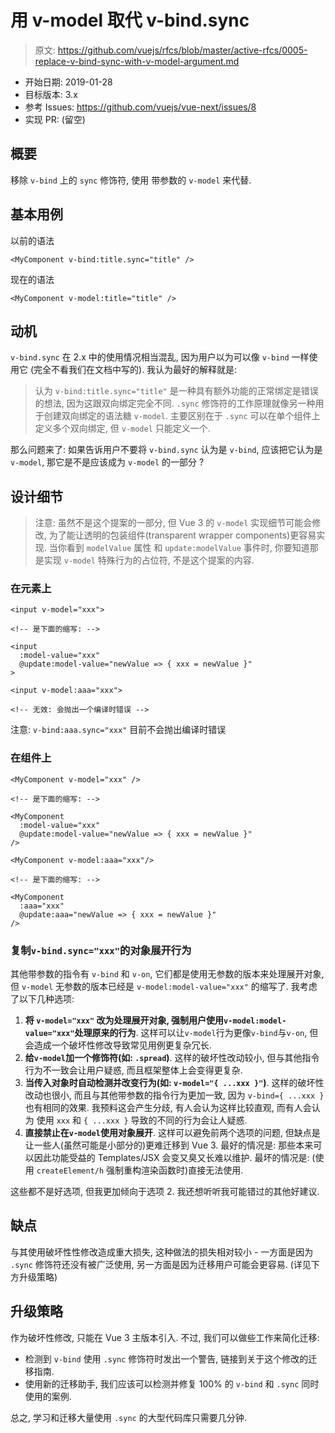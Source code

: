 # 用 v-model 取代 v-bind.sync

> 原文: <https://github.com/vuejs/rfcs/blob/master/active-rfcs/0005-replace-v-bind-sync-with-v-model-argument.md>

- 开始日期: 2019-01-28
- 目标版本: 3.x
- 参考 Issues: https://github.com/vuejs/vue-next/issues/8
- 实现 PR: (留空)

## 概要

移除 `v-bind` 上的 `sync` 修饰符, 使用 带参数的 `v-model` 来代替. 

## 基本用例

以前的语法

``` vue
<MyComponent v-bind:title.sync="title" />
```

现在的语法

``` vue
<MyComponent v-model:title="title" />
```

## 动机

`v-bind.sync` 在 2.x 中的使用情况相当混乱, 因为用户以为可以像 `v-bind` 一样使用它 (完全不看我们在文档中写的). 我认为最好的解释就是: 

> 认为 `v-bind:title.sync="title"` 是一种具有额外功能的正常绑定是错误的想法, 因为这跟双向绑定完全不同. `.sync` 修饰符的工作原理就像另一种用于创建双向绑定的语法糖 `v-model`. 
> 主要区别在于 `.sync` 可以在单个组件上定义多个双向绑定, 但 `v-model` 只能定义一个. 

那么问题来了: 如果告诉用户不要将 `v-bind.sync` 认为是 `v-bind`, 应该把它认为是 `v-model`, 那它是不是应该成为 `v-model` 的一部分 ?

## 设计细节

> 注意: 虽然不是这个提案的一部分, 但 Vue 3 的 `v-model` 实现细节可能会修改, 为了能让透明的包装组件(transparent wrapper components)更容易实现. 
> 当你看到 `modelValue` 属性 和 `update:modelValue` 事件时, 你要知道那是实现 `v-model` 特殊行为的占位符, 不是这个提案的内容. 

### 在元素上

``` vue
<input v-model="xxx">

<!-- 是下面的缩写: -->

<input
  :model-value="xxx"
  @update:model-value="newValue => { xxx = newValue }"
>
```

``` vue
<input v-model:aaa="xxx">

<!-- 无效: 会抛出一个编译时错误 -->
```

注意: `v-bind:aaa.sync="xxx"` 目前不会抛出编译时错误

### 在组件上

``` vue
<MyComponent v-model="xxx" />

<!-- 是下面的缩写: -->

<MyComponent
  :model-value="xxx"
  @update:model-value="newValue => { xxx = newValue }"
/>
```

``` vue
<MyComponent v-model:aaa="xxx"/>

<!-- 是下面的缩写: -->

<MyComponent
  :aaa="xxx"
  @update:aaa="newValue => { xxx = newValue }"
/>
```

### 复制`v-bind.sync="xxx"`的对象展开行为

其他带参数的指令有 `v-bind` 和 `v-on`, 它们都是使用无参数的版本来处理展开对象, 但 `v-model` 无参数的版本已经是 `v-model:model-value="xxx"` 的缩写了. 
我考虑了以下几种选项: 

1. **将 `v-model="xxx"` 改为处理展开对象, 强制用户使用`v-model:model-value="xxx"`处理原来的行为**. 这样可以让`v-model`行为更像`v-bind`与`v-on`, 但会造成一个破坏性修改导致常见用例更复杂冗长. 
2. **给`v-model`加一个修饰符(如: `.spread`)**. 这样的破坏性改动较小, 但与其他指令行为不一致会让用户疑惑, 而且框架整体上会变得更复杂. 
3. **当传入对象时自动检测并改变行为(如: `v-model="{ ...xxx }"`)**. 这样的破坏性改动也很小, 而且与其他带参数的指令行为更加一致, 因为 `v-bind={ ...xxx }` 也有相同的效果. 
   我预料这会产生分歧, 有人会认为这样比较直观, 而有人会认为 使用 `xxx` 和 `{ ...xxx }` 导致的不同的行为会让人疑惑. 
4. **直接禁止在`v-model`使用对象展开**. 这样可以避免前两个选项的问题, 但缺点是让一些人(虽然可能是小部分的)更难迁移到 Vue 3. 
   最好的情况是: 那些本来可以因此功能受益的 Templates/JSX 会变又臭又长难以维护. 最坏的情况是: (使用 `createElement/h` 强制重构渲染函数时)直接无法使用.

这些都不是好选项, 但我更加倾向于选项 2. 我还想听听我可能错过的其他好建议. 

## 缺点
与其使用破坏性性修改造成重大损失, 这种做法的损失相对较小 - 一方面是因为 `.sync` 修饰符还没有被广泛使用, 另一方面是因为迁移用户可能会更容易. (详见下方升级策略)

## 升级策略

作为破坏性修改, 只能在 Vue 3 主版本引入. 不过, 我们可以做些工作来简化迁移: 

- 检测到 `v-bind` 使用 `.sync` 修饰符时发出一个警告, 链接到关于这个修改的迁移指南. 
- 使用新的迁移助手, 我们应该可以检测并修复 100% 的 `v-bind` 和 `.sync` 同时使用的案例.

总之, 学习和迁移大量使用 `.sync` 的大型代码库只需要几分钟. 
